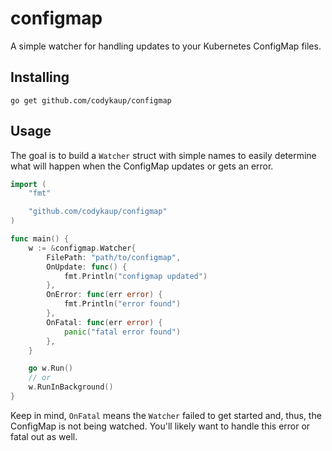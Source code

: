 # configmap

A simple watcher for handling updates to your Kubernetes ConfigMap files.

## Installing

```
go get github.com/codykaup/configmap
```

## Usage

The goal is to build a `Watcher` struct with simple names to easily determine what will happen when the ConfigMap updates or gets an error.

```go
import (
	"fmt"

	"github.com/codykaup/configmap"
)

func main() {
	w := &configmap.Watcher{
		FilePath: "path/to/configmap",
		OnUpdate: func() {
			fmt.Println("configmap updated")
		},
		OnError: func(err error) {
			fmt.Println("error found")
		},
		OnFatal: func(err error) {
			panic("fatal error found")
		},
	}

	go w.Run()
	// or
	w.RunInBackground()
}
```

Keep in mind, `OnFatal` means the `Watcher` failed to get started and, thus, the ConfigMap is not being watched. You'll likely want to handle this error or fatal out as well.
